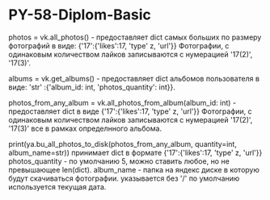 # PY-58-Diplom-Basic
photos = vk.all_photos() - предоставляет dict самых больших по размеру фотографий в виде:
{'17':{'likes':17, 'type' z, 'url'}}
Фотографии, с одинаковым количеством лайков записываются с нумерацией '17(2)', '17(3)'.


albums = vk.get_albums() - предоставляет dict альбомов пользователя в виде: 
'str' :{'album_id: int, 'photos_quantity': int}}.

photos_from_any_album = vk.all_photos_from_album(album_id: int) - предоставляет dict в виде
{'17':{'likes':17, 'type' z, 'url'}}
Фотографии, с одинаковым количеством лайков записываются с нумерацией '17(2)', '17(3)'
все в рамках определнного альбома.

print(ya.bu_all_photos_to_disk(photos_from_any_album, quantity=int, album_name=str))
принимает dict в формате {'17':{'likes':17, 'type' z, 'url'}}
photos_quantity - по умолчанию 5, можно ставить любое, но не превышающее len(dict).
album_name - папка на яндекс диске в которую будут скачиваться фотографии. указывается без '/'
по умолчанию используется текущая дата.

